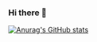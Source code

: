 ### Hi there 👋
[![Anurag's GitHub stats](https://github-readme-stats.vercel.app/api?username=gu._.nuu&hide=stars&count_private=true&show_icons=true&theme=gotham)](https://github.com/anuraghazra/github-readme-stats)


<!--
**Gu-nuu/Gu-nuu** is a ✨ _special_ ✨ repository because its `README.md` (this file) appears on your GitHub profile.

Here are some ideas to get you started:

- 🔭 I’m currently working on ...
- 🌱 I’m currently learning ...
- 👯 I’m looking to collaborate on ...
- 🤔 I’m looking for help with ...
- 💬 Ask me about ...
- 📫 How to reach me: ...
- 😄 Pronouns: ...
- ⚡ Fun fact: ...
-->
